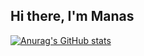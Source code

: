 ## Hi there, I'm Manas 
[![Anurag's GitHub stats](https://github-readme-stats.vercel.app/api?username=Manas-Kenge)](https://github.com/anuraghazra/github-readme-stats)
